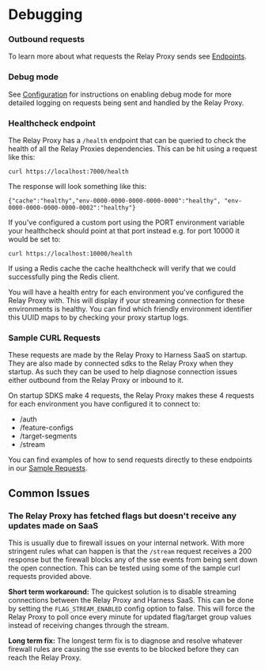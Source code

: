 # Debugging

### Outbound requests
To learn more about what requests the Relay Proxy sends see [Endpoints](./endpoints.md).

### Debug mode
See [Configuration](./configuration.md) for instructions on enabling debug mode for more detailed logging on requests being sent and handled by the Relay Proxy.

### Healthcheck endpoint
The Relay Proxy has a `/health` endpoint that can be queried to check the health of all the Relay Proxies dependencies. This can be hit using a request like this: 

`curl https://localhost:7000/health`

The response will look something like this:

`{"cache":"healthy","env-0000-0000-0000-0000-0000":"healthy", "env-0000-0000-0000-0000-0002":"healthy"}`

If you've configured a custom port using the PORT environment variable your healthcheck should point at that port instead e.g. for port 10000 it would be set to:

`curl https://localhost:10000/health`

If using a Redis cache the cache healthcheck will verify that we could successfully ping the Redis client.

You will have a health entry for each environment you've configured the Relay Proxy with. This will display if your streaming connection for these environments is healthy. You can find which friendly environment identifier this UUID maps to by checking your proxy startup logs.


### Sample CURL Requests
These requests are made by the Relay Proxy to Harness SaaS on startup. They are also made by connected sdks to the Relay Proxy when they startup. As such they can be used to help diagnose connection issues either outbound from the Relay Proxy or inbound to it.

On startup SDKS make 4 requests, the Relay Proxy makes these 4 requests for each environment you have configured it to connect to:
- /auth
- /feature-configs
- /target-segments
- /stream

You can find examples of how to send requests directly to these endpoints in our [Sample Requests](./sample_curl_requests.md).

## Common Issues
### The Relay Proxy has fetched flags but doesn't receive any updates made on SaaS
This is usually due to firewall issues on your internal network. With more stringent rules what can happen is that the `/stream` request receives a 200 response but the firewall blocks any of the sse events from being sent down the open connection. This can be tested using some of the sample curl requests provided above.

**Short term workaround:** The quickest solution is to disable streaming connections between the Relay Proxy and Harness SaaS. This can be done by setting the `FLAG_STREAM_ENABLED` config option to false. This will force the Relay Proxy to poll once every minute for updated flag/target group values instead of receiving changes through the stream.  

**Long term fix:** The longest term fix is to diagnose and resolve whatever firewall rules are causing the sse events to be blocked before they can reach the Relay Proxy.
